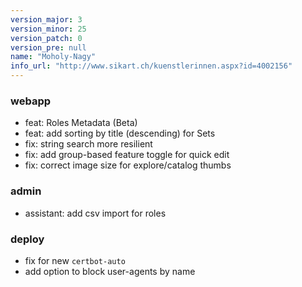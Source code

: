 ```yaml
---
version_major: 3
version_minor: 25
version_patch: 0
version_pre: null
name: "Moholy-Nagy"
info_url: "http://www.sikart.ch/kuenstlerinnen.aspx?id=4002156"
---
```


### webapp

- feat: Roles Metadata (Beta)
- feat: add sorting by title (descending) for Sets
- fix: string search more resilient
- fix: add group-based feature toggle for quick edit
- fix: correct image size for explore/catalog thumbs


### admin

- assistant: add csv import for roles


### deploy

- fix for new `certbot-auto`
- add option to block user-agents by name

